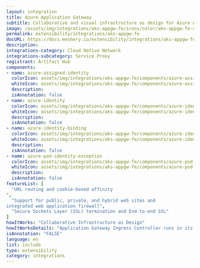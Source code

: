 ```yaml
---
layout: integration
title: Azure Application Gateway 
subtitle: Collaborative and visual infrastructure as design for Azure Application Gateway 
image: /assets/img/integrations/aks-appgw-fe/icons/color/aks-appgw-fe-color.svg
permalink: extensibility/integrations/aks-appgw-fe
docURL: https://docs.meshery.io/extensibility/integrations/aks-appgw-fe
description: 
integrations-category: Cloud Native Network
integrations-subcategory: Service Proxy
registrant: Artifact Hub
components: 
- name: azure-assigned-identity
  colorIcon: assets/img/integrations/aks-appgw-fe/components/azure-assigned-identity/icons/color/azure-assigned-identity-color.svg
  whiteIcon: assets/img/integrations/aks-appgw-fe/components/azure-assigned-identity/icons/white/azure-assigned-identity-white.svg
  description: 
  isAnnotation: false
- name: azure-identity
  colorIcon: assets/img/integrations/aks-appgw-fe/components/azure-identity/icons/color/azure-identity-color.svg
  whiteIcon: assets/img/integrations/aks-appgw-fe/components/azure-identity/icons/white/azure-identity-white.svg
  description: 
  isAnnotation: false
- name: azure-identity-binding
  colorIcon: assets/img/integrations/aks-appgw-fe/components/azure-identity-binding/icons/color/azure-identity-binding-color.svg
  whiteIcon: assets/img/integrations/aks-appgw-fe/components/azure-identity-binding/icons/white/azure-identity-binding-white.svg
  description: 
  isAnnotation: false
- name: azure-pod-identity-exception
  colorIcon: assets/img/integrations/aks-appgw-fe/components/azure-pod-identity-exception/icons/color/azure-pod-identity-exception-color.svg
  whiteIcon: assets/img/integrations/aks-appgw-fe/components/azure-pod-identity-exception/icons/white/azure-pod-identity-exception-white.svg
  description: 
  isAnnotation: false
featureList: [
  "URL routing and cookie-based affinity
",
  "Support for public, private, and hybrid web sites and 
integrated web application firewall",
  "Secure Sockets Layer (SSL) termination and End-to-end SSL"
]
howItWorks: "Collaborative Infrastructure as Design"
howItWorksDetails: "Application Gateway Ingress Controller runs in its own pod on the customer’s AKS. Ingress Controller monitors a subset of Kubernetes’ resources for changes. The state of the AKS cluster is translated to Application Gateway specific configuration and applied to the Azure Resource Manager. The continuous re-configuration of Application Gateway ensures uninterrupted flow of traffic to AKS’ services. The diagram below illustrates the flow of state and configuration changes from the Kubernetes API, via Application Gateway Ingress Controller, to Resource Manager and then Application Gateway."
isAnnotation: "FALSE"
language: en
list: include
type: extensibility
category: integrations
---
```

